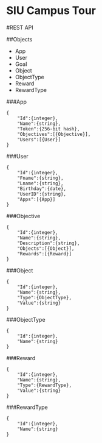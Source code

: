 SIU Campus Tour
===============

#REST API

##Objects
* App
* User
* Goal
* Object
* ObjectType
* Reward
* RewardType

###App
```
{
	"Id":{integer},
	"Name":{string},
	"Token":{256-bit hash},
	"Objectives":[{Objective}],
	"Users":[{User}]
}
```

###User
```
{
	"Id":{integer},
	"Fname":{string},
	"Lname":{string},
	"Birthday":{date},
	"UserID":{string},
	"Apps":[{App}]
}
```

###Objective
```
{
	"Id":{integer},
	"Name":{string},
	"Description":{string},
	"Objects":[{Object}],
	"Rewards":[{Reward}]
}
```

###Object
```
{
	"Id":{integer},
	"Name":{string},
	"Type":{ObjectType},
	"Value":{string}
}
```

###ObjectType
```
{
	"Id":{integer},
	"Name":{string}
}
```

###Reward
```
{
	"Id":{integer},
	"Name":{string},
	"Type":{RewardType},
	"Value":{string}
}
```

###RewardType
```
{
	"Id":{integer},
	"Name":{string}
}
```
